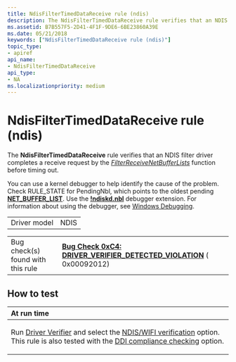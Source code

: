 ```yaml
---
title: NdisFilterTimedDataReceive rule (ndis)
description: The NdisFilterTimedDataReceive rule verifies that an NDIS filter driver completes a receive request by the FilterReceiveNetBufferLists function before timing out.
ms.assetid: B7B557F5-2D41-4F1F-9DE6-6BE23860A39E
ms.date: 05/21/2018
keywords: ["NdisFilterTimedDataReceive rule (ndis)"]
topic_type:
- apiref
api_name:
- NdisFilterTimedDataReceive
api_type:
- NA
ms.localizationpriority: medium
---
```


# NdisFilterTimedDataReceive rule (ndis)


The **NdisFilterTimedDataReceive** rule verifies that an NDIS filter driver completes a receive request by the [*FilterReceiveNetBufferLists*](https://docs.microsoft.com/windows-hardware/drivers/ddi/ndis/nc-ndis-filter_receive_net_buffer_lists) function before timing out.

You can use a kernel debugger to help identify the cause of the problem. Check RULE\_STATE for PendingNbl, which points to the oldest pending [**NET\_BUFFER\_LIST**](https://docs.microsoft.com/windows-hardware/drivers/ddi/ndis/ns-ndis-_net_buffer_list). Use the [**!ndiskd.nbl**](https://docs.microsoft.com/windows-hardware/drivers/debugger/-ndiskd-nbl) debugger extension. For information about using the debugger, see [Windows Debugging](https://docs.microsoft.com/windows-hardware/drivers/debugger/index).

|              |      |
|--------------|------|
| Driver model | NDIS |

|                                   |                                                                                                                                        |
|-----------------------------------|----------------------------------------------------------------------------------------------------------------------------------------|
| Bug check(s) found with this rule | [**Bug Check 0xC4: DRIVER\_VERIFIER\_DETECTED\_VIOLATION**](https://docs.microsoft.com/windows-hardware/drivers/debugger/bug-check-0xc4--driver-verifier-detected-violation) ( 0x00092012) |

How to test
-----------

<table>
<colgroup>
<col width="100%" />
</colgroup>
<thead>
<tr class="header">
<th align="left">At run time</th>
</tr>
</thead>
<tbody>
<tr class="odd">
<td align="left"><p>Run <a href="https://docs.microsoft.com/windows-hardware/drivers/devtest/driver-verifier" data-raw-source="[Driver Verifier](https://docs.microsoft.com/windows-hardware/drivers/devtest/driver-verifier)">Driver Verifier</a> and select the <a href="https://docs.microsoft.com/windows-hardware/drivers/devtest/ndis-wifi-verification" data-raw-source="[NDIS/WIFI verification](https://docs.microsoft.com/windows-hardware/drivers/devtest/ndis-wifi-verification)">NDIS/WIFI verification</a> option. This rule is also tested with the <a href="https://docs.microsoft.com/windows-hardware/drivers/devtest/ddi-compliance-checking" data-raw-source="[DDI compliance checking](https://docs.microsoft.com/windows-hardware/drivers/devtest/ddi-compliance-checking)">DDI compliance checking</a> option.</p></td>
</tr>
</tbody>
</table>

 

 

 





